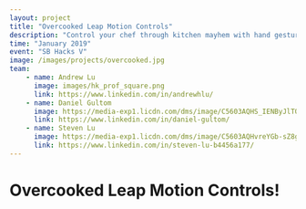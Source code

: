 ```yaml
---
layout: project
title: "Overcooked Leap Motion Controls"
description: "Control your chef through kitchen mayhem with hand gestures designed to mimic chef actions in-game!"
time: "January 2019"
event: "SB Hacks V"
image: /images/projects/overcooked.jpg
team:
    - name: Andrew Lu
      image: images/hk_prof_square.png
      link: https://www.linkedin.com/in/andrewhlu/
    - name: Daniel Gultom
      image: https://media-exp1.licdn.com/dms/image/C5603AQHS_IENByJlTQ/profile-displayphoto-shrink_200_200/0?e=1590624000&v=beta&t=ZSakTXwLpFXliJeNF07fuIZx53w1fE7Z-HpBDkKzklc
      link: https://www.linkedin.com/in/daniel-gultom/
    - name: Steven Lu
      image: https://media-exp1.licdn.com/dms/image/C5603AQHvreYGb-sZ8g/profile-displayphoto-shrink_800_800/0?e=1590624000&v=beta&t=_gMjuNu3Ue28zK6BHyyR4AAVM8AMMpt1csT2l2LbG_k
      link: https://www.linkedin.com/in/steven-lu-b4456a177/
---
```


# Overcooked Leap Motion Controls!